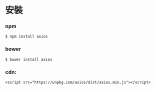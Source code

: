 # 安裝

### npm
```
$ npm install axios
```

### bower
```
$ bower install axios
```

### cdn:
```JS
<script src="https://unpkg.com/axios/dist/axios.min.js"></script>
```